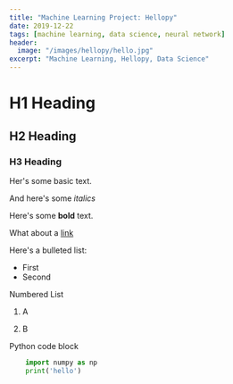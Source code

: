 ```yaml
---
title: "Machine Learning Project: Hellopy"
date: 2019-12-22
tags: [machine learning, data science, neural network]
header:
  image: "/images/hellopy/hello.jpg"
excerpt: "Machine Learning, Hellopy, Data Science"
---
```


# H1 Heading


## H2 Heading

### H3 Heading

Her's some basic text.

And here's some *italics*

Here's some **bold** text.


What about a [link](https://github.com/SuppuK)

Here's a bulleted list:

* First
* Second

Numbered List

1. A

2. B

Python code block
```python
    import numpy as np
    print('hello')
```


